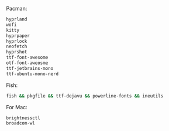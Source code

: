 Pacman:
```sh
hyprland
wofi
kitty
hyprpaper
hyprlock
neofetch
hyprshot
ttf-font-awesome
otf-font-aweosme
ttf-jetbrains-mono
ttf-ubuntu-mono-nerd
```

Fish:
```sh
fish && pkgfile && ttf-dejavu && powerline-fonts && ineutils
```
For Mac:
```sh
brightnessctl
broadcom-wl
```
